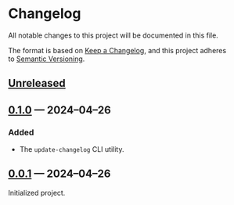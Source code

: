 <!-- markdownlint-disable MD007 MD024 -->
# Changelog

All notable changes to this project will be documented in this file.

The format is based on [Keep a Changelog](https://keepachangelog.com/en/1.1.0/), and this project adheres to [Semantic Versioning](https://semver.org/spec/v2.0.0.html).

## [Unreleased]

## [0.1.0] — 2024–04–26

### Added

- The `update-changelog` CLI utility.

## [0.0.1] — 2024–04–26

Initialized project.

[Unreleased]: https://github.com/firefoxic/utils/compare/v0.1.0...HEAD
[0.1.0]: https://github.com/firefoxic/utils/compare/v0.0.1...v0.1.0
[0.0.1]: https://github.com/firefoxic/utils/releases/tag/v0.0.1
